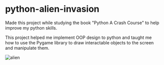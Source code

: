 # python-alien-invasion
Made this project while studying the book "Python A Crash Course" to help improve my python skills.

This project helped me implement OOP design to python and taught me how to use the Pygame library to draw interactable objects to the screen and manipulate them. 


![alien](https://user-images.githubusercontent.com/45768739/54247097-a95b5980-4505-11e9-8428-ad71f3b407b8.gif)
